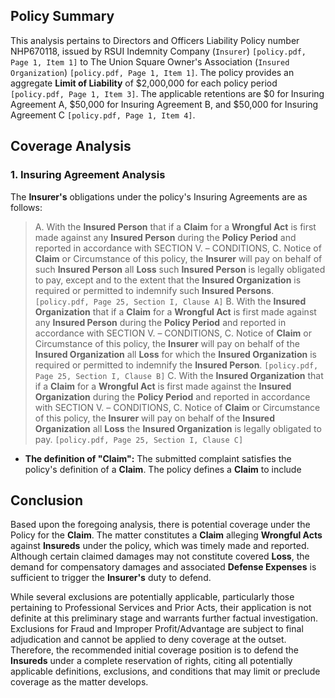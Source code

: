 ## Policy Summary

This analysis pertains to Directors and Officers Liability Policy number NHP670118, issued by RSUI Indemnity Company (`Insurer`) `[policy.pdf, Page 1, Item 1]` to The Union Square Owner's Association (`Insured Organization`) `[policy.pdf, Page 1, Item 1]`. The policy provides an aggregate **Limit of Liability** of $2,000,000 for each policy period `[policy.pdf, Page 1, Item 3]`. The applicable retentions are $0 for Insuring Agreement A, $50,000 for Insuring Agreement B, and $50,000 for Insuring Agreement C `[policy.pdf, Page 1, Item 4]`.

## Coverage Analysis

### 1. Insuring Agreement Analysis

The **Insurer's** obligations under the policy's Insuring Agreements are as follows:
> A. With the **Insured Person** that if a **Claim** for a **Wrongful Act** is first made against any **Insured Person** during the **Policy Period** and reported in accordance with SECTION V. – CONDITIONS, C. Notice of **Claim** or Circumstance of this policy, the **Insurer** will pay on behalf of such **Insured Person** all **Loss** such **Insured Person** is legally obligated to pay, except and to the extent that the **Insured Organization** is required or permitted to indemnify such **Insured Persons**. `[policy.pdf, Page 25, Section I, Clause A]`
> B. With the **Insured Organization** that if a **Claim** for a **Wrongful Act** is first made against any **Insured Person** during the **Policy Period** and reported in accordance with SECTION V. – CONDITIONS, C. Notice of **Claim** or Circumstance of this policy, the **Insurer** will pay on behalf of the **Insured Organization** all **Loss** for which the **Insured Organization** is required or permitted to indemnify the **Insured Person**. `[policy.pdf, Page 25, Section I, Clause B]`
> C. With the **Insured Organization** that if a **Claim** for a **Wrongful Act** is first made against the **Insured Organization** during the **Policy Period** and reported in accordance with SECTION V. – CONDITIONS, C. Notice of **Claim** or Circumstance of this policy, the **Insurer** will pay on behalf of the **Insured Organization** all **Loss** the **Insured Organization** is legally obligated to pay. `[policy.pdf, Page 25, Section I, Clause C]`

*   **The definition of "Claim":** The submitted complaint satisfies the policy's definition of a **Claim**. The policy defines a **Claim** to include 
## Conclusion

Based upon the foregoing analysis, there is potential coverage under the Policy for the **Claim**. The matter constitutes a **Claim** alleging **Wrongful Acts** against **Insureds** under the policy, which was timely made and reported. Although certain claimed damages may not constitute covered **Loss**, the demand for compensatory damages and associated **Defense Expenses** is sufficient to trigger the **Insurer's** duty to defend. 

While several exclusions are potentially applicable, particularly those pertaining to Professional Services and Prior Acts, their application is not definite at this preliminary stage and warrants further factual investigation. Exclusions for Fraud and Improper Profit/Advantage are subject to final adjudication and cannot be applied to deny coverage at the outset. Therefore, the recommended initial coverage position is to defend the **Insureds** under a complete reservation of rights, citing all potentially applicable definitions, exclusions, and conditions that may limit or preclude coverage as the matter develops.
